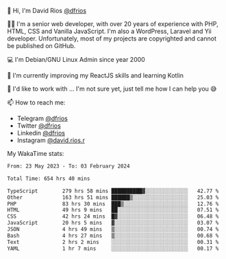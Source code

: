 👋 Hi, I'm David Rios [@dfrios](https://github.com/dfrios)

👨‍💻 I'm a senior web developer, with over 20 years of experience with PHP, HTML, CSS and Vanilla JavaScript. I'm also a WordPress, Laravel and Yii developer. Unfortunately, most of my projects are copyrighted and cannot be published on GitHub.

💻 I'm Debian/GNU Linux Admin since year 2000

🌱 I'm currently improving my ReactJS skills and learning Kotlin

💞️ I'd like to work with ... I'm not sure yet, just tell me how I can help you 😅


📫 How to reach me:
* Telegram [@dfrios](https://t.me/dfrios)
* Twitter [@dfrios](https://twitter.com/dfrios)
* Linkedin [@dfrios](https://linkedin.com/in/dfrios)
* Instagram [@david.rios.r](https://instagram.com/david.rios.r)



My WakaTime stats:
<!--START_SECTION:waka-->

```txt
From: 23 May 2023 - To: 03 February 2024

Total Time: 654 hrs 40 mins

TypeScript        279 hrs 58 mins ██████████▓░░░░░░░░░░░░░░   42.77 %
Other             163 hrs 51 mins ██████▒░░░░░░░░░░░░░░░░░░   25.03 %
PHP               83 hrs 30 mins  ███▒░░░░░░░░░░░░░░░░░░░░░   12.76 %
HTML              49 hrs 9 mins   ██░░░░░░░░░░░░░░░░░░░░░░░   07.51 %
CSS               42 hrs 24 mins  █▓░░░░░░░░░░░░░░░░░░░░░░░   06.48 %
JavaScript        20 hrs 5 mins   ▓░░░░░░░░░░░░░░░░░░░░░░░░   03.07 %
JSON              4 hrs 49 mins   ▒░░░░░░░░░░░░░░░░░░░░░░░░   00.74 %
Bash              4 hrs 27 mins   ▒░░░░░░░░░░░░░░░░░░░░░░░░   00.68 %
Text              2 hrs 2 mins    ░░░░░░░░░░░░░░░░░░░░░░░░░   00.31 %
YAML              1 hr 7 mins     ░░░░░░░░░░░░░░░░░░░░░░░░░   00.17 %
```

<!--END_SECTION:waka-->
